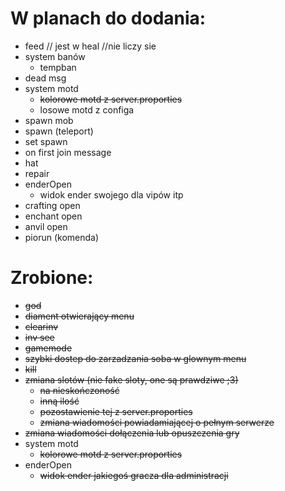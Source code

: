 W planach do dodania:
=====
- feed // jest w heal //nie liczy sie
- system banów
  - tempban
- dead msg
- system motd
  - ~~kolorowe motd z server.proporties~~
  - losowe motd z configa
- spawn mob
- spawn (teleport)
- set spawn
- on first join message
- hat
- repair
- enderOpen
  - widok ender swojego dla vipów itp 
- crafting open
- enchant open
- anvil open 
- piorun (komenda)

Zrobione:
=====
- ~~god~~
- ~~diament otwierający menu~~
- ~~clearinv~~
- ~~inv see~~
- ~~gamemode~~
- ~~szybki dostep do zarzadzania soba w glownym menu~~
- ~~kill~~
- ~~zmiana slotów (nie fake sloty, one są prawdziwe ;3)~~
  - ~~na nieskończoność~~
  - ~~inną ilość~~
  - ~~pozostawienie tej z server.proporties~~
  - ~~zmiana wiadomości powiadamiającej o pełnym serwerze~~
- ~~zmiana wiadomości dołączenia lub opuszczenia gry~~
- system motd
  - ~~kolorowe motd z server.proporties~~
- enderOpen
  - ~~widok ender jakiegoś gracza dla administracji~~
